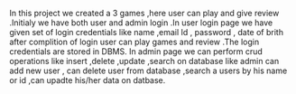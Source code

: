 In this project we created a 3 games ,here user can play and give review .Initialy we have both user and admin login .In user login page we have given set of login credentials like name ,email Id , password , date of brith after complition of login user can play games and review .The login credentials are stored in DBMS.
In admin page we can perform crud operations like insert ,delete ,update ,search on database like admin can add new user , can delete user from database ,search a users by his name or id ,can upadte his/her data on datbase.
